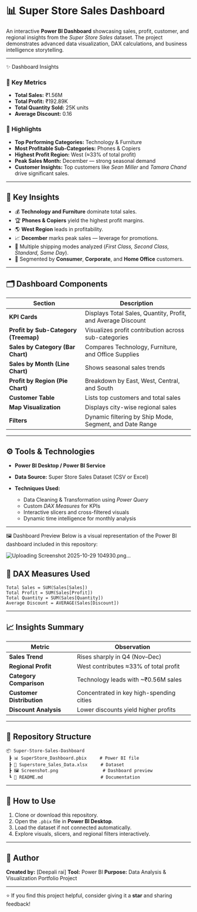 # 📊 Super Store Sales Dashboard

An interactive **Power BI Dashboard** showcasing sales, profit, customer, and regional insights from the *Super Store Sales* dataset.
The project demonstrates advanced data visualization, DAX calculations, and business intelligence storytelling.

---


✨ Dashboard Insights

### 🔹 **Key Metrics**

* **Total Sales:** ₹1.56M
* **Total Profit:** ₹192.89K
* **Total Quantity Sold:** 25K units
* **Average Discount:** 0.16

### 🔹 **Highlights**

* **Top Performing Categories:** Technology & Furniture
* **Most Profitable Sub-Categories:** Phones & Copiers
* **Highest Profit Region:** West (≈33% of total profit)
* **Peak Sales Month:** December — strong seasonal demand
* **Customer Insights:** Top customers like *Sean Miller* and *Tamara Chand* drive significant sales.

---

## 🧠 Key Insights

* 💰 **Technology and Furniture** dominate total sales.
* 🏆 **Phones & Copiers** yield the highest profit margins.
* 🌎 **West Region** leads in profitability.
* 📈 **December** marks peak sales — leverage for promotions.
* 🚚 Multiple shipping modes analyzed (*First Class, Second Class, Standard, Same Day*).
* 👥 Segmented by **Consumer**, **Corporate**, and **Home Office** customers.

---

## 🗂️ Dashboard Components

| Section                              | Description                                                  |
| ------------------------------------ | ------------------------------------------------------------ |
| **KPI Cards**                        | Displays Total Sales, Quantity, Profit, and Average Discount |
| **Profit by Sub-Category (Treemap)** | Visualizes profit contribution across sub-categories         |
| **Sales by Category (Bar Chart)**    | Compares Technology, Furniture, and Office Supplies          |
| **Sales by Month (Line Chart)**      | Shows seasonal sales trends                                  |
| **Profit by Region (Pie Chart)**     | Breakdown by East, West, Central, and South                  |
| **Customer Table**                   | Lists top customers and total sales                          |
| **Map Visualization**                | Displays city-wise regional sales                            |
| **Filters**                          | Dynamic filtering by Ship Mode, Segment, and Date Range      |

---

## ⚙️ Tools & Technologies

* **Power BI Desktop / Power BI Service**
* **Data Source:** Super Store Sales Dataset (CSV or Excel)
* **Techniques Used:**

  * Data Cleaning & Transformation using *Power Query*
  * Custom *DAX Measures* for KPIs
  * Interactive slicers and cross-filtered visuals
  * Dynamic time intelligence for monthly analysis

---
🖼️ Dashboard Preview
Below is a visual representation of the Power BI dashboard included in this repository:

![Uploading Screenshot 2025-10-29 104930.png…]()



## 🧩 DAX Measures Used

```DAX
Total Sales = SUM(Sales[Sales])
Total Profit = SUM(Sales[Profit])
Total Quantity = SUM(Sales[Quantity])
Average Discount = AVERAGE(Sales[Discount])
```

---

## 📈 Insights Summary

| Metric                    | Observation                              |
| ------------------------- | ---------------------------------------- |
| **Sales Trend**           | Rises sharply in Q4 (Nov–Dec)            |
| **Regional Profit**       | West contributes ≈33% of total profit    |
| **Category Comparison**   | Technology leads with ~₹0.56M sales      |
| **Customer Distribution** | Concentrated in key high-spending cities |
| **Discount Analysis**     | Lower discounts yield higher profits     |

---

## 📂 Repository Structure

```
📦 Super-Store-Sales-Dashboard
 ┣ 📊 SuperStore_Dashboard.pbix     # Power BI file
 ┣ 📄 Superstore_Sales_Data.xlsx     # Dataset
 ┣ 🖼️ Screenshot.png                 # Dashboard preview
 ┗ 📘 README.md                      # Documentation
```

---

## 🚀 How to Use

1. Clone or download this repository.
2. Open the `.pbix` file in **Power BI Desktop**.
3. Load the dataset if not connected automatically.
4. Explore visuals, slicers, and regional filters interactively.

---

## 🧾 Author

**Created by:** [Deepali rai]
**Tool:** Power BI
**Purpose:** Data Analysis & Visualization Portfolio Project

---

⭐ If you find this project helpful, consider giving it a **star** and sharing feedback!
